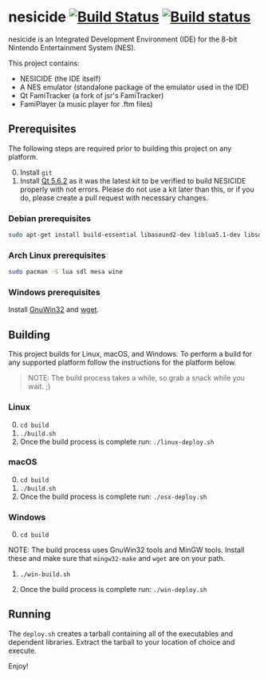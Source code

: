 # nesicide [![Build Status](https://travis-ci.org/christopherpow/nesicide.svg?branch=master)](https://travis-ci.org/christopherpow/nesicide) [![Build status](https://ci.appveyor.com/api/projects/status/284fj1df8dur76g5?svg=true)](https://ci.appveyor.com/project/christopherpow/nesicide)

nesicide is an Integrated Development Environment (IDE) for the 8-bit Nintendo Entertainment System (NES).

This project contains:

* NESICIDE (the IDE itself)
* A NES emulator (standalone package of the emulator used in the IDE)
* Qt FamiTracker (a fork of jsr's FamiTracker)
* FamiPlayer (a music player for .ftm files)

## Prerequisites

The following steps are required prior to building this project on any platform.

0. Install `git`
1. Install [Qt 5.6.2](https://download.qt.io/official_releases/qt/5.6/5.6.2/) as it was the latest kit to be verified to build NESICIDE properly with not errors. Please do not use a kit later than this, or if you do, please create a pull request with necessary changes.

### Debian prerequisites

```sh
sudo apt-get install build-essential libasound2-dev liblua5.1-dev libsdl1.2-dev libgl1-mesa-dev wine-dev
```

### Arch Linux prerequisites

```sh
sudo pacman -S lua sdl mesa wine
```

### Windows prerequisites

Install [GnuWin32](https://sourceforge.net/projects/getgnuwin32/) and [wget](http://gnuwin32.sourceforge.net/packages/wget.htm).

## Building

This project builds for Linux, macOS, and Windows. To perform a build for any supported platform follow the instructions for the platform below.

> NOTE: The build process takes a while, so grab a snack while you wait. ;)

### Linux

0. `cd build`
1. `./build.sh`
2. Once the build process is complete run: `./linux-deploy.sh`

### macOS

0. `cd build`
1. `./build.sh`
2. Once the build process is complete run: `./osx-deploy.sh`

### Windows

0. `cd build`

NOTE: The build process uses GnuWin32 tools and MinGW tools. Install these and make sure that `mingw32-make` and `wget` are on your path.

1. `./win-build.sh`

2. Once the build process is complete run: `./win-deploy.sh`

## Running

The `deploy.sh` creates a tarball containing all of the executables and dependent libraries. Extract the tarball to your location of choice and execute.

Enjoy!
